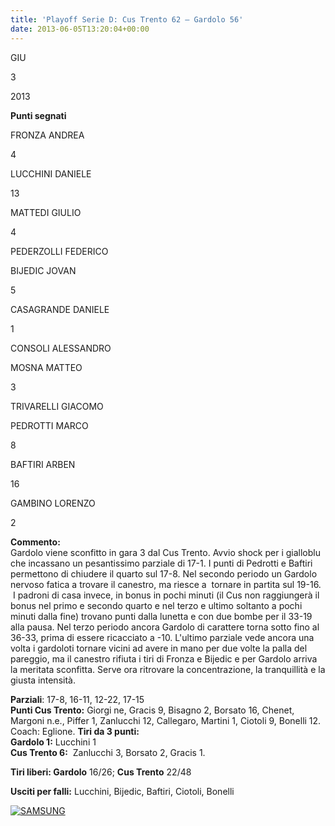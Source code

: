```yaml
---
title: 'Playoff Serie D: Cus Trento 62 – Gardolo 56'
date: 2013-06-05T13:20:04+00:00
---
```

GIU

3

2013

**Punti segnati**

FRONZA ANDREA

4

LUCCHINI DANIELE

13

MATTEDI GIULIO

4

PEDERZOLLI FEDERICO

BIJEDIC JOVAN

5

CASAGRANDE DANIELE

1

CONSOLI ALESSANDRO

MOSNA MATTEO

3

TRIVARELLI GIACOMO

PEDROTTI MARCO

8

BAFTIRI ARBEN

16

GAMBINO LORENZO

2

**Commento:**  
Gardolo viene sconfitto in gara 3 dal Cus Trento. Avvio shock per i gialloblu che incassano un pesantissimo parziale di 17-1. I punti di Pedrotti e Baftiri permettono di chiudere il quarto sul 17-8. Nel secondo periodo un Gardolo nervoso fatica a trovare il canestro, ma riesce a  tornare in partita sul 19-16.  I padroni di casa invece, in bonus in pochi minuti (il Cus non raggiungerà il bonus nel primo e secondo quarto e nel terzo e ultimo soltanto a pochi minuti dalla fine) trovano punti dalla lunetta e con due bombe per il 33-19 alla pausa. Nel terzo periodo ancora Gardolo di carattere torna sotto fino al 36-33, prima di essere ricacciato a -10. L'ultimo parziale vede ancora una volta i gardoloti tornare vicini ad avere in mano per due volte la palla del pareggio, ma il canestro rifiuta i tiri di Fronza e Bijedic e per Gardolo arriva la meritata sconfitta. Serve ora ritrovare la concentrazione, la tranquillità e la giusta intensità.

**Parziali**: 17-8, 16-11, 12-22, 17-15  
**Punti Cus Trento:** Giorgi ne, Gracis 9, Bisagno 2, Borsato 16, Chenet, Margoni n.e., Piffer 1, Zanlucchi 12, Callegaro, Martini 1, Ciotoli 9, Bonelli 12. Coach: Eglione.
**Tiri da 3 punti:**  
**Gardolo 1:** Lucchini 1  
**Cus Trento 6:**  Zanlucchi 3, Borsato 2, Gracis 1.

**Tiri liberi: Gardolo** 16/26; **Cus Trento** 22/48

**Usciti per falli:** Lucchini, Bijedic, Baftiri, Ciotoli, Bonelli  

[![SAMSUNG](http://www.basketgardolo.it/wp-content/uploads/2013/06/Ladige-Cus-Trento-Gardolo-gara-3-300x228.jpg)](http://www.basketgardolo.it/wp-content/uploads/2013/06/Ladige-Cus-Trento-Gardolo-gara-3.jpg)